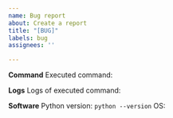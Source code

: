 ```yaml
---
name: Bug report
about: Create a report
title: "[BUG]"
labels: bug
assignees: ''

---
```


**Command**
Executed command:

**Logs**
Logs of executed command:

**Software**
Python version: `python --version`
OS:
